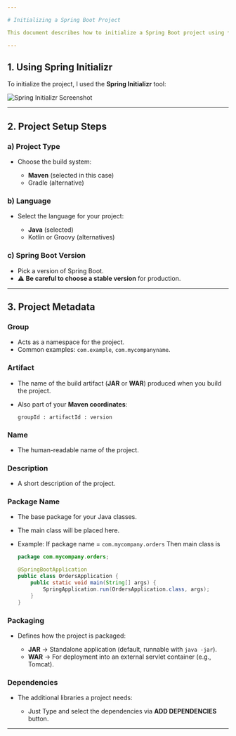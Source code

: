 ```yaml
---

# Initializing a Spring Boot Project

This document describes how to initialize a Spring Boot project using **Spring Initializr**.

---
```


## 1. Using Spring Initializr

To initialize the project, I used the **Spring Initializr** tool:

![Spring Initializr Screenshot](https://github.com/user-attachments/assets/4b0cc9de-441f-42f9-87ea-44ca23e22da7)

---

## 2. Project Setup Steps

### **a) Project Type**

* Choose the build system:

  * **Maven** (selected in this case)
  * Gradle (alternative)

### **b) Language**

* Select the language for your project:

  * **Java** (selected)
  * Kotlin or Groovy (alternatives)

### **c) Spring Boot Version**

* Pick a version of Spring Boot.
* ⚠️ **Be careful to choose a stable version** for production.

---

## 3. Project Metadata

### **Group**

* Acts as a namespace for the project.
* Common examples: `com.example`, `com.mycompanyname`.

### **Artifact**

* The name of the build artifact (**JAR** or **WAR**) produced when you build the project.
* Also part of your **Maven coordinates**:

  ```
  groupId : artifactId : version
  ```

### **Name**

* The human-readable name of the project.

### **Description**

* A short description of the project.

### **Package Name**

* The base package for your Java classes.
* The main class will be placed here.
* Example:
  If package name = `com.mycompany.orders`
  Then main class is

  ```java
  package com.mycompany.orders;

  @SpringBootApplication
  public class OrdersApplication {
      public static void main(String[] args) {
          SpringApplication.run(OrdersApplication.class, args);
      }
  }
  ```

### **Packaging**

* Defines how the project is packaged:

  * **JAR** → Standalone application (default, runnable with `java -jar`).
  * **WAR** → For deployment into an external servlet container (e.g., Tomcat).
 
### **Dependencies**

* The additional libraries a project needs:

  * Just Type and select the dependencies via **ADD DEPENDENCIES** button.
---


